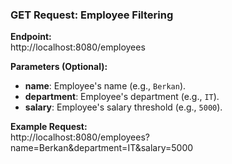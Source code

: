 ### **GET Request: Employee Filtering**

**Endpoint:**  
http://localhost:8080/employees

**Parameters (Optional):**  
- **name**: Employee's name (e.g., `Berkan`).  
- **department**: Employee's department (e.g., `IT`).  
- **salary**: Employee's salary threshold (e.g., `5000`).  

**Example Request:**  
http://localhost:8080/employees?name=Berkan&department=IT&salary=5000
